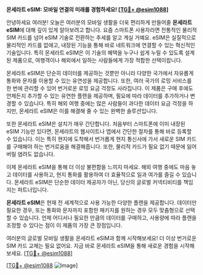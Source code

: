 **몬세라트 eSIM: 모바일 연결의 미래를 경험하세요! [[TG💪+ @esim1088](https://t.me/s/esim1088)]**

안녕하세요 여러분! 오늘은 여러분의 모바일 생활을 더욱 편리하게 만들어줄 **몬세라트 eSIM**에 대해 깊이 있게 알아보려고 합니다. 요즘 스마트폰 사용자라면 전통적인 물리적 SIM 카드를 넘어 eSIM 기술로 전환하는 추세를 알고 계실 거예요. eSIM은 실질적으로 물리적인 카드를 없애고, 내장된 기능을 통해 바로 네트워크에 연결할 수 있는 혁신적인 기술입니다. 특히 몬세라트 eSIM은 이 기술의 혜택을 누구나 쉽게 누릴 수 있도록 설계된 제품으로, 여행객이나 해외에서 일하는 사람들에게 가장 적합한 선택이랍니다.

몬세라트 eSIM은 단순히 데이터를 제공하는 것뿐만 아니라 다양한 국가에서 자유롭게 통화와 문자를 이용할 수 있는 유연성을 제공합니다. 또한, 여러 국가의 로밍 서비스를 한 번에 관리할 수 있어 번거로운 로밍 요금 걱정도 사라집니다. 이 제품은 구매 후에도 언제든지 추가할 수 있는 유연한 플랜을 제공하며, 필요에 따라 데이터를 추가하거나 변경할 수 있습니다. 특히 해외 여행 중에는 많은 사람들이 과다한 데이터 요금 걱정을 하지만, 몬세라트 eSIM은 이를 해결해 줄 수 있는 완벽한 솔루션입니다.

또한 몬세라트 eSIM은 설치가 매우 간단합니다. 처음부터 스마트폰에 이미 내장된 eSIM 기능만 있다면, 몬세라트의 웹사이트나 앱에서 간단한 절차를 통해 바로 등록할 수 있습니다. 이는 특히 현지에 도착해서 번거롭게 현지 통신사에 가서 새로운 SIM 카드를 구매해야 하는 번거로움을 해결해줍니다. 또한, 물리적 카드가 필요 없기 때문에 잃어버릴 염려도 없습니다.

이제 몬세라트 eSIM을 통해 더 이상 불편함을 느끼지 마세요. 해외 여행 중에도 마음 놓고 데이터를 사용하고, 현지 통화를 활용하여 더 효율적으로 일과 여가를 즐길 수 있습니다. 몬세라트 eSIM은 단순한 데이터 제공자가 아닌, 당신의 글로벌 커넥티비티를 책임지는 파트너입니다.

**몬세라트 eSIM**은 현재 전 세계적으로 사용 가능한 다양한 플랜을 제공합니다. 데이터만 필요한 경우, 또는 통화와 문자까지 포함한 패키지를 원하는 경우 모두 맞춤형으로 선택할 수 있습니다. 언제 어디서나 필요한 만큼의 데이터를 구매하고, 사용량에 따라 플랜을 조정할 수 있다는 점이 이 제품의 가장 큰 장점입니다.

여러분의 글로벌 모바일 생활을 몬세라트 eSIM과 함께 시작해보세요! 더 이상 번거로운 SIM 카드 교체는 필요 없어요. 지금 바로 몬세라트 eSIM을 통해 새로운 경험을 시작해 보세요. [[TG💪+ @esim1088](https://t.me/s/esim1088)]

[[TG💪+ @esim1088](https://t.me/s/esim1088) ![Image](https://i.postimg.cc/Y0z9fWf4/image.png)]